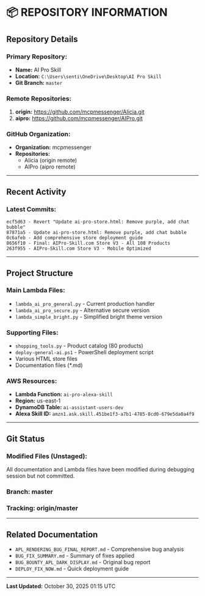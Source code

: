 # 📦 REPOSITORY INFORMATION

## **Repository Details**

### **Primary Repository:**
- **Name:** AI Pro Skill
- **Location:** `C:\Users\senti\OneDrive\Desktop\AI Pro Skill`
- **Git Branch:** `master`

### **Remote Repositories:**
1. **origin:** https://github.com/mcpmessenger/Alicia.git
2. **aipro:** https://github.com/mcpmessenger/AIPro.git

### **GitHub Organization:**
- **Organization:** mcpmessenger
- **Repositories:**
  - Alicia (origin remote)
  - AIPro (aipro remote)

---

## **Recent Activity**

### **Latest Commits:**
```
ecf5d63 - Revert "Update ai-pro-store.html: Remove purple, add chat bubble"
87871a5 - Update ai-pro-store.html: Remove purple, add chat bubble
0c6afeb - Add comprehensive store deployment guide
8656f10 - Final: AIPro-Skill.com Store V3 - All 108 Products
263f955 - AIPro-Skill.com Store V3 - Mobile Optimized
```

---

## **Project Structure**

### **Main Lambda Files:**
- `lambda_ai_pro_general.py` - Current production handler
- `lambda_ai_pro_secure.py` - Alternative secure version
- `lambda_simple_bright.py` - Simplified bright theme version

### **Supporting Files:**
- `shopping_tools.py` - Product catalog (80 products)
- `deploy-general-ai.ps1` - PowerShell deployment script
- Various HTML store files
- Documentation files (*.md)

### **AWS Resources:**
- **Lambda Function:** `ai-pro-alexa-skill`
- **Region:** us-east-1
- **DynamoDB Table:** `ai-assistant-users-dev`
- **Alexa Skill ID:** `amzn1.ask.skill.451be1f3-a7b1-4785-8cd0-679e5da0a4f9`

---

## **Git Status**

### **Modified Files (Unstaged):**
All documentation and Lambda files have been modified during debugging session but not committed.

### **Branch:** master
### **Tracking:** origin/master

---

## **Related Documentation**

- `APL_RENDERING_BUG_FINAL_REPORT.md` - Comprehensive bug analysis
- `BUG_FIX_SUMMARY.md` - Summary of fixes applied
- `BUG_BOUNTY_APL_DARK_DISPLAY.md` - Original bug report
- `DEPLOY_FIX_NOW.md` - Quick deployment guide

---

**Last Updated:** October 30, 2025 01:15 UTC



